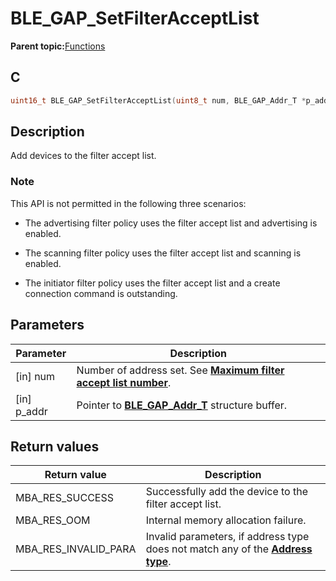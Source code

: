 # BLE\_GAP\_SetFilterAcceptList

**Parent topic:**[Functions](GUID-D235316A-5434-4ADA-AEF5-10D073D0126B.md)

## C

```c
uint16_t BLE_GAP_SetFilterAcceptList(uint8_t num, BLE_GAP_Addr_T *p_addr);
```

## Description

Add devices to the filter accept list.

### Note

This API is not permitted in the following three scenarios:

-   The advertising filter policy uses the filter accept list and advertising is enabled.

-   The scanning filter policy uses the filter accept list and scanning is enabled.

-   The initiator filter policy uses the filter accept list and a create connection command is outstanding.


## Parameters

|Parameter|Description|
|---------|-----------|
|\[in\] num|Number of address set. See **[Maximum filter accept list number](GUID-0F7C8455-8DC4-4A25-ADB0-9DD7FBEEB3CA.md)**.|
|\[in\] p\_addr|Pointer to **[BLE\_GAP\_Addr\_T](GUID-39F32807-8A6F-4AC8-93AD-2AA3B1C75F46.md)** structure buffer.|

## Return values

|Return value|Description|
|------------|-----------|
|MBA\_RES\_SUCCESS|Successfully add the device to the filter accept list.|
|MBA\_RES\_OOM|Internal memory allocation failure.|
|MBA\_RES\_INVALID\_PARA|Invalid parameters, if address type does not match any of the **[Address type](GUID-D3CBB475-83FB-4E95-9E45-9861A41F3EA4.md)**.|


